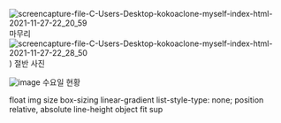 ![screencapture-file-C-Users-Desktop-kokoaclone-myself-index-html-2021-11-27-22_20_59](https://user-images.githubusercontent.com/80899085/143683194-f1b1c679-0d0f-43cd-907e-c964af919e8d.png)
마무리
![screencapture-file-C-Users-Desktop-kokoaclone-myself-index-html-2021-11-27-22_28_50](https://user-images.githubusercontent.com/80899085/143683440-711e0ce3-c373-4b3a-a816-34d22327a94c.png)
)
절반 사진

![image](https://user-images.githubusercontent.com/80899085/143191127-2552b69c-3dd9-4d13-8ee2-9650b61133ca.png)
수요일 현황

float
img size
box-sizing
linear-gradient
list-style-type: none;
position relative, absolute
line-height
object fit
sup
